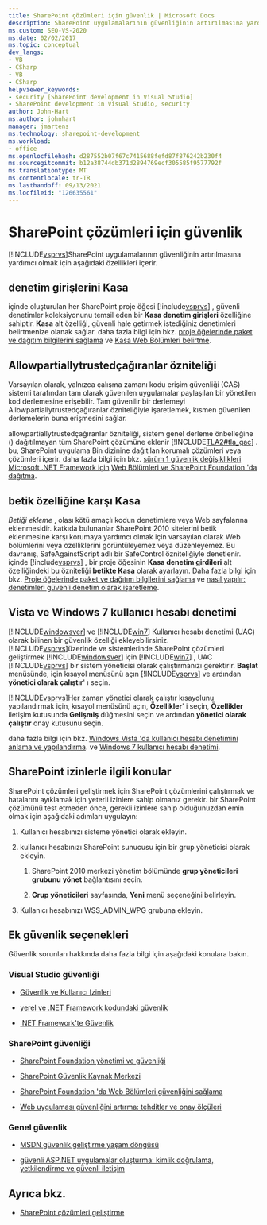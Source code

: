 ```yaml
---
title: SharePoint çözümleri için güvenlik | Microsoft Docs
description: SharePoint uygulamalarının güvenliğinin artırılmasına yardımcı olmak için Visual Studio hangi özelliklerin dahil olduğunu öğrenin.
ms.custom: SEO-VS-2020
ms.date: 02/02/2017
ms.topic: conceptual
dev_langs:
- VB
- CSharp
- VB
- CSharp
helpviewer_keywords:
- security [SharePoint development in Visual Studio]
- SharePoint development in Visual Studio, security
author: John-Hart
ms.author: johnhart
manager: jmartens
ms.technology: sharepoint-development
ms.workload:
- office
ms.openlocfilehash: d287552b07f67c7415688fefd87f876242b230f4
ms.sourcegitcommit: b12a38744db371d2894769ecf305585f9577792f
ms.translationtype: MT
ms.contentlocale: tr-TR
ms.lasthandoff: 09/13/2021
ms.locfileid: "126635561"
---
```

# <a name="security-for-sharepoint-solutions"></a>SharePoint çözümleri için güvenlik
  [!INCLUDE[vsprvs](../sharepoint/includes/vsprvs-md.md)]SharePoint uygulamalarının güvenliğinin artırılmasına yardımcı olmak için aşağıdaki özellikleri içerir.

## <a name="safe-control-entries"></a>denetim girişlerini Kasa
 içinde oluşturulan her SharePoint proje öğesi [!include[vsprvs](../sharepoint/includes/vsprvs-md.md)] , güvenli denetimler koleksiyonunu temsil eden bir **Kasa denetim girişleri** özelliğine sahiptir. **Kasa** alt özelliği, güvenli hale getirmek istediğiniz denetimleri belirtmenize olanak sağlar. daha fazla bilgi için bkz. [proje öğelerinde paket ve dağıtım bilgilerini sağlama](../sharepoint/providing-packaging-and-deployment-information-in-project-items.md) ve [Kasa Web Bölümleri belirtme](/previous-versions/office/developer/sharepoint2003/dd583154(v=office.11)#specifying-safe-web-parts).

## <a name="allowpartiallytrustedcallers-attribute"></a>Allowpartiallytrustedçağıranlar özniteliği
 Varsayılan olarak, yalnızca çalışma zamanı kodu erişim güvenliği (CAS) sistemi tarafından tam olarak güvenilen uygulamalar paylaşılan bir yönetilen kod derlemesine erişebilir. Tam güvenilir bir derlemeyi Allowpartiallytrustedçağıranlar özniteliğiyle işaretlemek, kısmen güvenilen derlemelerin buna erişmesini sağlar.

 allowpartiallytrustedçağıranlar özniteliği, sistem genel derleme önbelleğine () dağıtılmayan tüm SharePoint çözümüne eklenir [!INCLUDE[TLA2#tla_gac](../sharepoint/includes/tla2sharptla-gac-md.md)] . bu, SharePoint uygulama Bin dizinine dağıtılan korumalı çözümleri veya çözümleri içerir. daha fazla bilgi için bkz. [sürüm 1 güvenlik değişiklikleri Microsoft .NET Framework için](/previous-versions/msp-n-p/ff921345(v=pandp.10)) [Web Bölümleri ve SharePoint Foundation 'da dağıtma](/previous-versions/office/developer/sharepoint-2010/cc768621(v=office.14)).

## <a name="safe-against-script-property"></a>betik özelliğine karşı Kasa
 *Betiği ekleme* , olası kötü amaçlı kodun denetimlere veya Web sayfalarına eklenmesidir. katkıda bulunanlar SharePoint 2010 sitelerini betik eklenmesine karşı korumaya yardımcı olmak için varsayılan olarak Web bölümlerini veya özelliklerini görüntüleyemez veya düzenleyemez. Bu davranış, SafeAgainstScript adlı bir SafeControl özniteliğiyle denetlenir. içinde [!include[vsprvs](../sharepoint/includes/vsprvs-md.md)] , bir proje öğesinin **Kasa denetim girdileri** alt özelliğindeki bu özniteliği **betikte Kasa** olarak ayarlayın. Daha fazla bilgi için bkz. [Proje öğelerinde paket ve dağıtım bilgilerini sağlama](../sharepoint/providing-packaging-and-deployment-information-in-project-items.md) ve [nasıl yapılır: denetimleri güvenli denetim olarak işaretleme](../sharepoint/how-to-mark-controls-as-safe-controls.md).

## <a name="vista-and-windows-7-user-account-control"></a>Vista ve Windows 7 kullanıcı hesabı denetimi
 [!INCLUDE[windowsver](../sharepoint/includes/windowsver-md.md)] ve [!INCLUDE[win7](../sharepoint/includes/win7-md.md)] Kullanıcı hesabı denetimi (UAC) olarak bilinen bir güvenlik özelliği ekleyebilirsiniz. [!INCLUDE[vsprvs](../sharepoint/includes/vsprvs-md.md)]üzerinde ve sistemlerinde SharePoint çözümleri geliştirmek [!INCLUDE[windowsver](../sharepoint/includes/windowsver-md.md)] için [!INCLUDE[win7](../sharepoint/includes/win7-md.md)] , UAC [!INCLUDE[vsprvs](../sharepoint/includes/vsprvs-md.md)] bir sistem yöneticisi olarak çalıştırmanızı gerektirir. **Başlat** menüsünde, için kısayol menüsünü açın [!INCLUDE[vsprvs](../sharepoint/includes/vsprvs-md.md)] ve ardından **yönetici olarak çalıştır**' ı seçin.

 [!INCLUDE[vsprvs](../sharepoint/includes/vsprvs-md.md)]Her zaman yönetici olarak çalıştır kısayolunu yapılandırmak için, kısayol menüsünü açın, **Özellikler**' i seçin, **Özellikler** iletişim kutusunda **Gelişmiş** düğmesini seçin ve ardından **yönetici olarak çalıştır** onay kutusunu seçin.

 daha fazla bilgi için bkz. [Windows Vista 'da kullanıcı hesabı denetimini anlama ve yapılandırma](/previous-versions/windows/it-pro/windows-vista/cc709628(v=ws.10)). ve [Windows 7 kullanıcı hesabı denetimi](/previous-versions/windows/it-pro/windows-server-2008-R2-and-2008/cc731416(v=ws.10)).

## <a name="sharepoint-permissions-considerations"></a>SharePoint izinlerle ilgili konular
 SharePoint çözümleri geliştirmek için SharePoint çözümlerini çalıştırmak ve hatalarını ayıklamak için yeterli izinlere sahip olmanız gerekir. bir SharePoint çözümünü test etmeden önce, gerekli izinlere sahip olduğunuzdan emin olmak için aşağıdaki adımları uygulayın:

1. Kullanıcı hesabınızı sisteme yönetici olarak ekleyin.

2. kullanıcı hesabınızı SharePoint sunucusu için bir grup yöneticisi olarak ekleyin.

    1. SharePoint 2010 merkezi yönetim bölümünde **grup yöneticileri grubunu yönet** bağlantısını seçin.

    2. **Grup yöneticileri** sayfasında, **Yeni** menü seçeneğini belirleyin.

3. Kullanıcı hesabınızı WSS_ADMIN_WPG grubuna ekleyin.

## <a name="additional-security-resources"></a>Ek güvenlik seçenekleri
 Güvenlik sorunları hakkında daha fazla bilgi için aşağıdaki konulara bakın.

### <a name="visual-studio-security"></a>Visual Studio güvenliği

- [Güvenlik ve Kullanıcı Izinleri](/previous-versions/visualstudio/visual-studio-2010/ms165099(v=vs.100))

- [yerel ve .NET Framework kodundaki güvenlik](/previous-versions/visualstudio/visual-studio-2010/1787tk12(v=vs.100))

- [.NET Framework'te Güvenlik](/previous-versions/dotnet/netframework-4.0/fkytk30f(v=vs.100))

### <a name="sharepoint-security"></a>SharePoint güvenliği

- [SharePoint Foundation yönetimi ve güvenliği](/previous-versions/office/developer/sharepoint-2010/ee537811(v=office.14))

- [SharePoint Güvenlik Kaynak Merkezi](/sharepoint/dev/)

- [SharePoint Foundation 'da Web Bölümleri güvenliğini sağlama](/previous-versions/office/developer/sharepoint-2010/cc768613(v=office.14))

- [Web uygulaması güvenliğini artırma: tehditler ve onay ölçüleri](/previous-versions/msp-n-p/ff649874(v=pandp.10))

### <a name="general-security"></a>Genel güvenlik

- [MSDN güvenlik geliştirme yaşam döngüsü](https://www.microsoft.com/msrc?rtc=1)

- [güvenli ASP.NET uygulamalar oluşturma: kimlik doğrulama, yetkilendirme ve güvenli iletişim](/previous-versions/msp-n-p/ff649100(v=pandp.10))

## <a name="see-also"></a>Ayrıca bkz.

- [SharePoint çözümleri geliştirme](../sharepoint/developing-sharepoint-solutions.md)